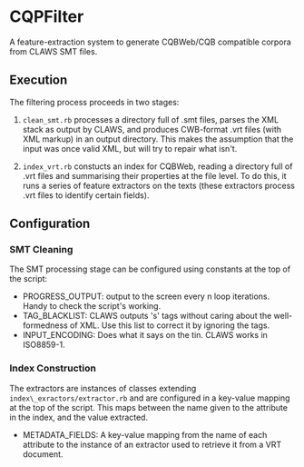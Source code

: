 CQPFilter
=========

A feature-extraction system to generate CQBWeb/CQB compatible corpora from CLAWS SMT files.

Execution
---------

The filtering process proceeds in two stages:

 1. `clean_smt.rb` processes a directory full of .smt files, parses the XML stack as output by CLAWS, and produces CWB-format .vrt files (with XML markup) in an output directory.  This makes the assumption that the input was once valid XML, but will try to repair what isn't.

 2. `index_vrt.rb` constucts an index for CQBWeb, reading a directory full of .vrt files and summarising their properties at the file level.  To do this, it runs a series of feature extractors on the texts (these extractors process .vrt files to identify certain fields).


Configuration
-------------

### SMT Cleaning
The SMT processing stage can be configured using constants at the top of the script:

 * PROGRESS_OUTPUT: output to the screen every n loop iterations.  Handy to check the script's working.
 * TAG_BLACKLIST: CLAWS outputs 's' tags without caring about the well-formedness of XML.  Use this list to correct it by ignoring the tags.
 * INPUT_ENCODING: Does what it says on the tin.  CLAWS works in ISO8859-1.


### Index Construction
The extractors are instances of classes extending `index\_exractors/extractor.rb` and are configured in a key-value mapping at the top of the script.  This maps between the name given to the attribute in the index, and the value extracted.

 * METADATA_FIELDS: A key-value mapping from the name of each attribute to the instance of an extractor used to retrieve it from a VRT document.

